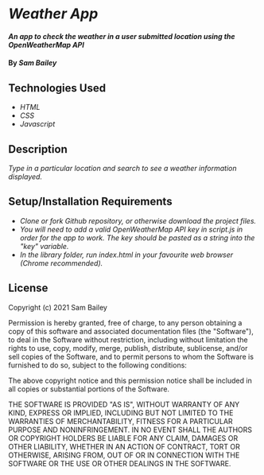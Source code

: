 # _Weather App_

#### _An app to check the weather in a user submitted location using the OpenWeatherMap API_

#### By _**Sam Bailey**_

## Technologies Used

* _HTML_
* _CSS_
* _Javascript_


## Description

_Type in a particular location and search to see a weather information displayed._


## Setup/Installation Requirements

* _Clone or fork Github repository, or otherwise download the project files._
* _You will need to add a valid OpenWeatherMap API key in script.js in order for the app to work. The key should be pasted as a string into the "key" variable._
* _In the library folder, run index.html in your favourite web browser (Chrome recommended)._



## License

Copyright (c) 2021 Sam Bailey

Permission is hereby granted, free of charge, to any person obtaining a copy of this software and associated documentation files (the "Software"), to deal in the Software without restriction, including without limitation the rights to use, copy, modify, merge, publish, distribute, sublicense, and/or sell copies of the Software, and to permit persons to whom the Software is furnished to do so, subject to the following conditions:

The above copyright notice and this permission notice shall be included in all copies or substantial portions of the Software.

THE SOFTWARE IS PROVIDED "AS IS", WITHOUT WARRANTY OF ANY KIND, EXPRESS OR IMPLIED, INCLUDING BUT NOT LIMITED TO THE WARRANTIES OF MERCHANTABILITY, FITNESS FOR A PARTICULAR PURPOSE AND NONINFRINGEMENT. IN NO EVENT SHALL THE AUTHORS OR COPYRIGHT HOLDERS BE LIABLE FOR ANY CLAIM, DAMAGES OR OTHER LIABILITY, WHETHER IN AN ACTION OF CONTRACT, TORT OR OTHERWISE, ARISING FROM, OUT OF OR IN CONNECTION WITH THE SOFTWARE OR THE USE OR OTHER DEALINGS IN THE SOFTWARE.
